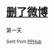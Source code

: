 # [删了微博](https://github.com/yihong0618/gitblog/issues/142)

第一天

<sub>Sent from <a href="https://apps.apple.com/cn/app/id1314212521">PPHub</a></sub>
